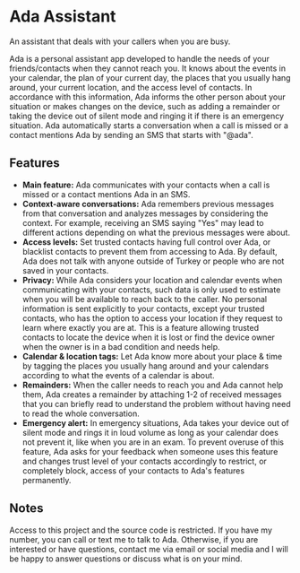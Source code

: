 # Ada Assistant
An assistant that deals with your callers when you are busy.

Ada is a personal assistant app developed to handle the needs of your 
friends/contacts when they cannot reach you. It knows about the events in your
calendar, the plan of your current day, the places that you usually hang around, 
your current location, and the access level of contacts. In accordance with this 
information, Ada informs the other person about your situation or makes changes on the
device, such as adding a remainder or taking the device out of silent mode and ringing
it if there is an emergency situation. Ada automatically starts a conversation when a
call is missed or a contact mentions Ada by sending an SMS that starts with "@ada".

## Features
- **Main feature:** Ada communicates with your contacts when a call is missed or a contact mentions Ada in an SMS.
- **Context-aware conversations:** Ada remembers previous messages from that conversation and analyzes messages by considering
the context. For example, receiving an SMS saying "Yes" may lead to different actions depending on what the previous
messages were about.
- **Access levels:** Set trusted contacts having full control over Ada, or blacklist contacts to prevent them from accessing
to Ada. By default, Ada does not talk with anyone outside of Turkey or people who are not saved in your contacts.
- **Privacy:** While Ada considers your location and calendar events when communicating with your contacts, such data is 
only used to estimate when you will be available to reach back to the caller. No personal information is sent explicitly 
to your contacts, except your trusted contacts, who has the option to access your location if they request to learn where
exactly you are at. This is a feature allowing trusted contacts to locate the device when it is lost or find the device
owner when the owner is in a bad condition and needs help.
- **Calendar & location tags:** Let Ada know more about your place & time by tagging the places you usually hang around
and your calendars according to what the events of a calendar is about. 
- **Remainders:** When the caller needs to reach you and Ada cannot help them, Ada creates a remainder by attaching 1-2
of received messages that you can briefly read to understand the problem without having need to read the whole conversation.
- **Emergency alert:** In emergency situations, Ada takes your device out of silent mode and rings it in loud volume as
long as your calendar does not prevent it, like when you are in an exam. To prevent overuse of this feature, Ada asks for
your feedback when someone uses this feature and changes trust level of your contacts accordingly to restrict, or completely
block, access of your contacts to Ada's features permanently.

## Notes
Access to this project and the source code is restricted. If you have my number, you can call or text me to talk to Ada.
Otherwise, if you are interested or have questions, contact me via email or social media and I will be happy to answer 
questions or discuss what is on your mind.
